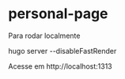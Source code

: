 # personal-page

Para rodar localmente

hugo server --disableFastRender

Acesse em http://localhost:1313
